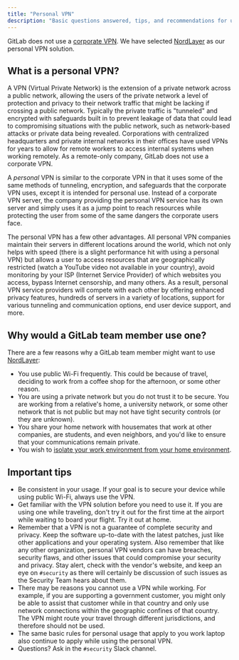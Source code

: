 ```yaml
---
title: "Personal VPN"
description: "Basic questions answered, tips, and recommendations for using a personal VPN."
---
```


GitLab does not use a [corporate VPN](https://about.gitlab.com/handbook/security/#why-we-dont-have-a-corporate-vpn). We have selected [NordLayer](https://about.gitlab.com/handbook/it/guides/nordlayer/) as our personal VPN solution.

## What is a personal VPN?

A VPN (Virtual Private Network) is the extension of a private network across a public network, allowing the users of the private network a level of protection and privacy to their network traffic that might be lacking if crossing a public network. Typically the private traffic is "tunneled" and encrypted with safeguards built in to prevent leakage of data that could lead to compromising situations with the public network, such as network-based attacks or private data being revealed. Corporations with centralized headquarters and private internal networks in their offices have used VPNs for years to allow for remote workers to access internal systems when working remotely. As a remote-only company, GitLab does not use a corporate VPN.

A *personal* VPN is similar to the corporate VPN in that it uses some of the same methods of tunneling, encryption, and safeguards that the corporate VPN uses, except it is intended for personal use. Instead of a corporate VPN server, the company providing the personal VPN service has its own server and simply uses it as a jump point to reach resources while protecting the user from some of the same dangers the corporate users face.

The personal VPN has a few other advantages. All personal VPN companies maintain their servers in different locations around the world, which not only helps with speed (there is a slight performance hit with using a personal VPN) but allows a user to access resources that are geographically restricted (watch a YouTube video not available in your country), avoid monitoring by your ISP (Internet Service Provider) of which websites you access, bypass Internet censorship, and many others. As a result, personal VPN service providers will compete with each other by offering enhanced privacy features, hundreds of servers in a variety of locations, support for various tunneling and communication options, end user device support, and more.

## Why would a GitLab team member use one?

There are a few reasons why a GitLab team member might want to use [NordLayer](https://about.gitlab.com/handbook/it/guides/nordlayer/):

- You use public Wi-Fi frequently. This could be because of travel, deciding to work from a coffee shop for the afternoon, or some other reason.
- You are using a private network but you do not trust it to be secure. You are working from a relative's home, a university network, or some other network that is not public but may not have tight security controls (or they are unknown).
- You share your home network with housemates that work at other companies, are students, and even neighbors, and you'd like to ensure that your communications remain private.
- You wish to [isolate your work environment from your home environment](https://about.gitlab.com/handbook/security/network-isolation/).

## Important tips

- Be consistent in your usage. If your goal is to secure your device while using public Wi-Fi, always use the VPN.
- Get familiar with the VPN solution before you need to use it. If you are using one while traveling, don't try it out for the first time at the airport while waiting to board your flight. Try it out at home.
- Remember that a VPN is not a guarantee of complete security and privacy. Keep the software up-to-date with the latest patches, just like other applications and your operating system. Also remember that like any other organization, personal VPN vendors can have breaches, security flaws, and other issues that could compromise your security and privacy. Stay alert, check with the vendor's website, and keep an eye on `#security` as there will certainly be discussion of such issues as the Security Team hears about them.
- There may be reasons you cannot use a VPN while working. For example, if you are supporting a government customer, you might only be able to assist that customer while in that country and only use network connections within the geographic confines of that country. The VPN might route your travel through different jurisdictions, and therefore should not be used.
- The same basic rules for personal usage that apply to you work laptop also continue to apply while using the personal VPN.
- Questions? Ask in the `#security` Slack channel.
